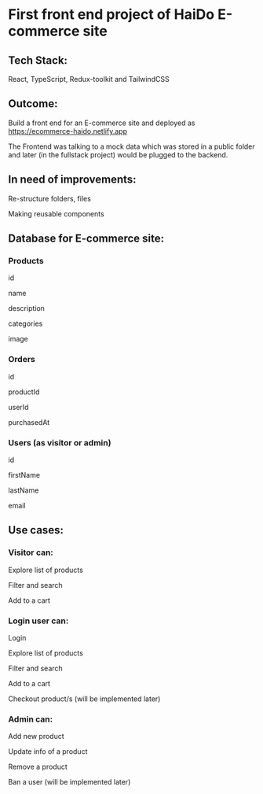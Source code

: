 # First front end project of HaiDo E-commerce site
## Tech Stack:
React, TypeScript, Redux-toolkit and TailwindCSS
## Outcome:
Build a front end for an E-commerce site and deployed as https://ecommerce-haido.netlify.app

The Frontend was talking to a mock data which was stored in a public folder and later (in the fullstack project) would be plugged to the backend.
## In need of improvements:
Re-structure folders, files

Making reusable components

## Database for E-commerce site:
### Products
id

name

description

categories

image

### Orders
id

productId

userId

purchasedAt

### Users (as visitor or admin)
id

firstName

lastName 

email 

## Use cases:
### Visitor can:
Explore list of products

Filter and search

Add to a cart

### Login user can:
Login

Explore list of products

Filter and search

Add to a cart

Checkout product/s (will be implemented later)

### Admin can:
Add new product

Update info of a product

Remove a product

Ban a user (will be implemented later)

